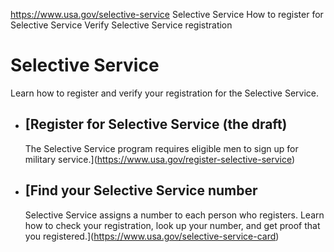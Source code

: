 

https://www.usa.gov/selective-service
Selective Service
How to register for Selective Service
Verify Selective Service registration

Selective Service
=================

Learn how to register and verify your registration for the Selective Service.

* [Register for Selective Service (the draft)
  ------------------------------------------

  The Selective Service program requires eligible men to sign up for military service.](https://www.usa.gov/register-selective-service)
* [Find your Selective Service number
  ----------------------------------

  Selective Service assigns a number to each person who registers. Learn how to check your registration, look up your number, and get proof that you registered.](https://www.usa.gov/selective-service-card)
